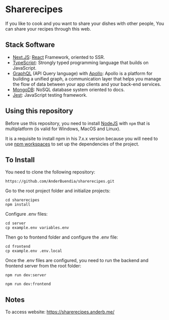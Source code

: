 # Sharerecipes

If you like to cook and you want to share your dishes with other people, You can share your recipes through this web.

## Stack Software

- [Next.JS](https://nextjs.org/): [React](https://reactjs.org/) Framework, oriented to SSR.
- [TypeScript](https://www.typescriptlang.org/): Strongly typed programming language that builds on JavaScript.
- [GraphQL](https://graphql.org/) (API Query language) with [Apollo](https://www.apollographql.com/): Apollo is a platform for building a unified graph, a communication layer that helps you manage the flow of data between your app clients and your back-end services.
- [MongoDB](https://www.mongodb.com/es): NoSQL database system oriented to docs.
- [Jest](https://jestjs.io/): JavaScript testing framework.

## Using this repository

Before use this repository, you need to install [NodeJS](https://nodejs.org/en/download/) with `npm` that is multiplatform (is valid for Windows, MacOS and Linux).

It is a requisite to install npm in his 7.x.x version because you will need to use [npm workspaces](https://docs.npmjs.com/cli/v7/using-npm/workspaces) to set up the dependencies of the project.

## To Install

You need to clone the following repository:

```
https://github.com/AnderBuendia/sharerecipes.git
```

Go to the root project folder and initialize projects:

```
cd sharerecipes
npm install
```

Configure .env files:

```
cd server
cp example.env variables.env
```

Then go to frontend folder and configure the .env file:

```
cd frontend
cp example.env .env.local
```

Once the .env files are configured, you need to run the backend and frontend server from the root folder:

```
npm run dev:server

npm run dev:frontend
```

## Notes

To access website: https://sharerecipes.anderb.me/
